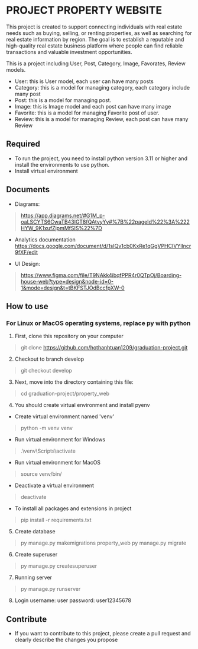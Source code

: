# PROJECT PROPERTY WEBSITE
This project is created to support connecting individuals with real estate needs such as buying, selling, or renting properties, as well as searching for real estate information by region. The goal is to establish a reputable and high-quality real estate business platform where people can find reliable transactions and valuable investment opportunities.

This is a project including User, Post, Category, Image, Favorates, Review models.
- User: this is User model, each user can have many posts
- Category: this is a model for managing category, each category include many post
- Post: this is a model for managing post.
- Image: this is Image model and each post can have many image
- Favorite: this is a model for managing Favorite post of user.
- Review: this is a model for managing Review, each post can have many Review

## Required
- To run the project, you need to install python version 3.11 or higher and install the environments to use python.
- Install virtual environment

## Documents
- Diagrams:
> https://app.diagrams.net/#G1M_p-oaLSCYTS6CwaTB43IGT8fQAtvyYy#%7B%22pageId%22%3A%222HYW_9K1xufZjpmMfSIS%22%7D

- Analytics documentation
https://docs.google.com/document/d/1sIQv1cb0KxRe1qGgVPHCIVYlIncr9fXF/edit

- UI Design:
> https://www.figma.com/file/T9NAkk4ibqfPPR4r0QTpOj/Boarding-house-web?type=design&node-id=0-1&mode=design&t=tBKFSTJOdBccfpXW-0
## How to use
### For Linux or MacOS operating systems, replace py with python
1. First, clone this repository on your computer
> git clone https://github.com/hothanhtuan1209/graduation-project.git

2. Checkout to branch develop
> git checkout develop

3. Next, move into the directory containing this file:
> cd graduation-project/property_web

4. You should create virtual environment and install pyenv
- Create virtual environment named 'venv'
> python -m venv venv

- Run virtual environment for Windows
> .\venv\Scripts\activate

- Run virtual environment for MacOS
> source venv/bin/

- Deactivate a virtual environment
> deactivate

- To install all packages and extensions in project
> pip install -r requirements.txt

5. Create database
> py manage.py makemigrations property_web
> py manage.py migrate

6. Create superuser
> py manage.py createsuperuser

7. Running server
>py manage.py runserver

8. Login
username: user
password: user12345678


## Contribute
 - If you want to contribute to this project, please create a pull request and clearly describe the changes you propose
